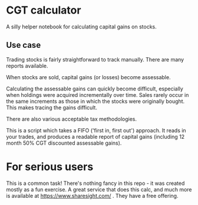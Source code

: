 # CGT calculator

A silly helper notebook for calculating capital gains on stocks.

## Use case

Trading stocks is fairly straightforward to track manually. There are many reports available.

When stocks are sold, capital gains (or losses) become assessable.

Calculating the assessable gains can quickly become difficult, especially when holdings were acquired incrementally over time. Sales rarely occur in the same increments as those in which the stocks were originally bought. This makes tracing the gains difficult.

There are also various acceptable tax methodologies.

This is a script which takes a FIFO ('first in, first out') approach. It reads in your trades, and produces a readable report of capital gains (including 12 month 50% CGT discounted assessable gains).

# For serious users

This is a common task! There's nothing fancy in this repo - it was created mostly as a fun exercise. A great service that does this calc, and much more is available at https://www.sharesight.com/ . They have a free offering.
